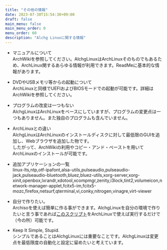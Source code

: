 ```yaml
---
title: "その他の情報"
date: 2023-07-30T15:54:30+09:00
draft: false
main_menu: false
main_menu_order: 0
menu_order: 60
description: "Alchg Linuxに関する情報"
---
```

- マニュアルについて  
ArchWikiを参照してください。AlchgLinuxはArchLinuxそのものでもあるため、ArchLinux関するあらゆる情報が利用できます。ReadMeに基本的な情報があります。  

- DVDやUSBメモリ等からの起動について  
ArchLinuxと同様でUEFIおよびBIOSモードでの起動が可能です。詳細はArchWikiを参照してください。  

- プログラムの改変は一つもない  
AlchgLinuxはArchLinuxをベースにしていますが、プログラムの変更点は一つもありません。また独自のプログラムも含んでいません。  

- ArchLinuxとの違い  
AlchgLinuxはArchLinuxのインストールディスクに対して最低限のGUIを追加し、Webブラウザを追加した物です。  
したがって、ArchWikiの利用やコピー・アンド・ペーストを用いてArchLinuxのインストールが可能です。  

- 追加アプリケーションの一覧  
linux-lts,ntp,otf-ipafont,alsa-utils,pulseaudio,pulseaudio-jack,pulseaudio-bluetooth,bluez,bluez-utils,xorg-server,xorg-xinit,openbox,lxrandr,xdotool,xcompmgr,zenity,i3lock,tint2,volumeicon,network-manager-applet,fcitx5-im,fcitx5-mozc,firefox,netsurf,qterminal,vi,conky,nitrogen,vinagre,virt-viewer  

- 自分で作りたい。  
Archisoを使えば簡単に作る事ができます。AlchgLinuxを自分の環境で作りたいと言う事であれば[このスクリプト](https://github.com/alchg/AlchgLinux/releases/download/latest/makeiso.sh)をArchLinuxで使えば実行するだけで（今の所）可能です。  

- Keep It Simple, Stupid.  
シンプルであることはAlchgLinuxには重要なことです。AlchgLinuxは変更点を最低限度の自動化と設定に留めたいと考えています。  

